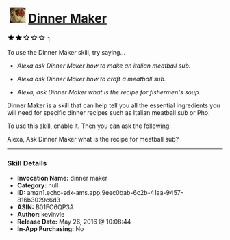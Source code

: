 # &nbsp;<img src="skill_icon" alt="Dinner Maker icon" width="36"> [Dinner Maker](http://alexa.amazon.com/#skills/amzn1.echo-sdk-ams.app.9eec0bab-6c2b-41aa-9457-816b3029c6d3)
![2 stars](../../images/ic_star_black_18dp_1x.png)![2 stars](../../images/ic_star_black_18dp_1x.png)![2 stars](../../images/ic_star_border_black_18dp_1x.png)![2 stars](../../images/ic_star_border_black_18dp_1x.png)![2 stars](../../images/ic_star_border_black_18dp_1x.png) 1

To use the Dinner Maker skill, try saying...

* *Alexa ask Dinner Maker how to make an italian meatball sub.*

* *Alexa ask Dinner Maker how to craft a meatball sub.*

* *Alexa, ask Dinner Maker what is the recipe for fishermen's soup.*

Dinner Maker is a skill that can help tell you all the essential ingredients you will need for specific dinner recipes such as Italian meatball sub or Pho.

To use this skill, enable it. Then you can ask the following:

Alexa, Ask Dinner Maker what is the recipe for meatball sub?

***

### Skill Details

* **Invocation Name:** dinner maker
* **Category:** null
* **ID:** amzn1.echo-sdk-ams.app.9eec0bab-6c2b-41aa-9457-816b3029c6d3
* **ASIN:** B01FO6QP3A
* **Author:** kevinvle
* **Release Date:** May 26, 2016 @ 10:08:44
* **In-App Purchasing:** No
